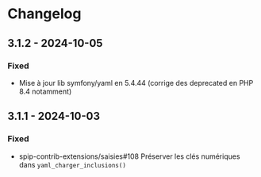 # Changelog

## 3.1.2 - 2024-10-05

### Fixed

- Mise à jour lib symfony/yaml en 5.4.44 (corrige des deprecated en PHP 8.4 notamment)

## 3.1.1 - 2024-10-03

### Fixed

- spip-contrib-extensions/saisies#108 Préserver les clés numériques dans `yaml_charger_inclusions()`
